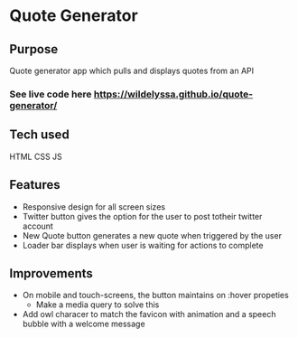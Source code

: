 # Quote Generator

## Purpose
Quote generator app which pulls and displays quotes from an API

### See live code here <https://wildelyssa.github.io/quote-generator/> 

## Tech used
HTML
CSS
JS

## Features
* Responsive design for all screen sizes
* Twitter button gives the option for the user to post totheir twitter account
* New Quote button generates a new quote when triggered by the user
* Loader bar displays when user is waiting for actions to complete

## Improvements

* On mobile and touch-screens, the button maintains on :hover propeties
  * Make a media query to solve this
* Add owl characer to match the favicon with animation and a speech bubble with a welcome message

